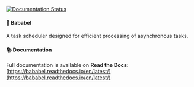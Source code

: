[![Documentation Status](https://readthedocs.org/projects/bababel/badge/?version=latest)](https://bababel.readthedocs.io/en/latest/)

#### 📖 Bababel

 A task scheduler designed for efficient processing of asynchronous tasks.

#### 📚 Documentation

Full documentation is available on **Read the Docs**: 
[https://bababel.readthedocs.io/en/latest/](https://bababel.readthedocs.io/en/latest/)